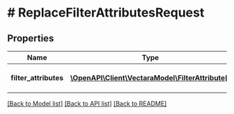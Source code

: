 # # ReplaceFilterAttributesRequest

## Properties

Name | Type | Description | Notes
------------ | ------------- | ------------- | -------------
**filter_attributes** | [**\OpenAPI\Client\VectaraModel\FilterAttribute[]**](FilterAttribute.md) | The new filter attributes. |

[[Back to Model list]](../../README.md#models) [[Back to API list]](../../README.md#endpoints) [[Back to README]](../../README.md)
